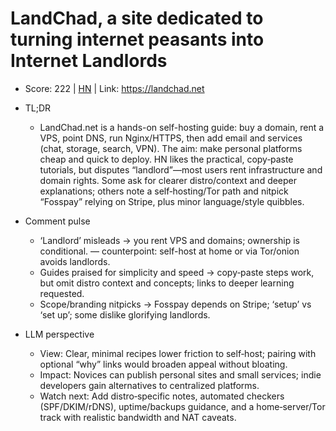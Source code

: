 # LandChad, a site dedicated to turning internet peasants into Internet Landlords

- Score: 222 | [HN](https://news.ycombinator.com/item?id=45075384) | Link: https://landchad.net

- TL;DR
  - LandChad.net is a hands-on self-hosting guide: buy a domain, rent a VPS, point DNS, run Nginx/HTTPS, then add email and services (chat, storage, search, VPN). The aim: make personal platforms cheap and quick to deploy. HN likes the practical, copy‑paste tutorials, but disputes “landlord”—most users rent infrastructure and domain rights. Some ask for clearer distro/context and deeper explanations; others note a self‑hosting/Tor path and nitpick “Fosspay” relying on Stripe, plus minor language/style quibbles.

- Comment pulse
  - ‘Landlord’ misleads → you rent VPS and domains; ownership is conditional. — counterpoint: self-host at home or via Tor/onion avoids landlords.
  - Guides praised for simplicity and speed → copy‑paste steps work, but omit distro context and concepts; links to deeper learning requested.
  - Scope/branding nitpicks → Fosspay depends on Stripe; ‘setup’ vs ‘set up’; some dislike glorifying landlords.

- LLM perspective
  - View: Clear, minimal recipes lower friction to self‑host; pairing with optional “why” links would broaden appeal without bloating.
  - Impact: Novices can publish personal sites and small services; indie developers gain alternatives to centralized platforms.
  - Watch next: Add distro‑specific notes, automated checkers (SPF/DKIM/rDNS), uptime/backups guidance, and a home‑server/Tor track with realistic bandwidth and NAT caveats.
